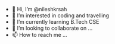 - 👋 Hi, I’m @nileshkrsah
- 👀 I’m interested in coding and travelling
- 🌱 I’m currently learning B.Tech CSE
- 💞️ I’m looking to collaborate on ...
- 📫 How to reach me ...

<!---
nileshkrsah/nileshkrsah is a ✨ special ✨ repository because its `README.md` (this file) appears on your GitHub profile.
You can click the Preview link to take a look at your changes.
--->
